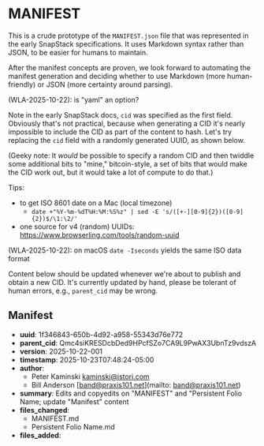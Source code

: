 # MANIFEST

This is a crude prototype of the `MANIFEST.json` file that was represented in the early SnapStack specifications. It uses Markdown syntax rather than JSON, to be easier for humans to maintain.

After the manifest concepts are proven, we look forward to automating the manifest generation and deciding whether to use Markdown (more human-friendly) or JSON (more certainty around parsing).

(WLA-2025-10-22): is "yaml" an option?

Note in the early SnapStack docs, `cid` was specified as the first field. Obviously that's not practical, because when generating a CID it's nearly impossible to include the CID as part of the content to hash. Let's try replacing the `cid` field with a randomly generated UUID, as shown below.

(Geeky note: It *would* be possible to specify a random CID and then twiddle some additional bits to "mine," bitcoin-style, a set of bits that would make the CID work out, but it would take a lot of compute to do that.)

Tips:
- to get ISO 8601 date on a Mac (local timezone)
	- `date +"%Y-%m-%dT%H:%M:%S%z" | sed -E 's/([+-][0-9]{2})([0-9]{2})$/\1:\2/'`
- one source for v4 (random) UUIDs: <https://www.browserling.com/tools/random-uuid>

(WLA-2025-10-22): on macOS `date -Iseconds` yields the same ISO data format

Content below should be updated whenever we're about to publish and obtain a new CID. It's currently updated by hand, please be tolerant of human errors, e.g., `parent_cid` may be wrong.

## Manifest

- **uuid**: 1f346843-650b-4d92-a958-55343d76e772
- **parent_cid**: Qmc4siKRESDcbDed9HPcfSZo7CA9L9PwAX3UbnTz9vdszA
- **version**: 2025-10-22-001
- **timestamp**: 2025-10-23T07:48:24-05:00
- **author**:
	- Peter Kaminski [kaminski@istori.com](mailto:kaminski@istori.com)
	- Bill Anderson [band@praxis101.net](mailto: band@praxis101.net)  
- **summary**: Edits and copyedits on "MANIFEST" and "Persistent Folio Name; update "Manifest" content
- **files_changed**:
	- MANIFEST.md
	- Persistent Folio Name.md
- **files_added**:
